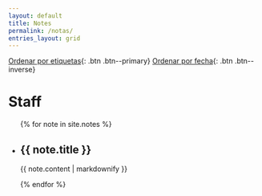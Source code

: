 ```yaml
---
layout: default
title: Notes
permalink: /notas/
entries_layout: grid
---
```


[Ordenar por etiquetas](/notas/){: .btn .btn--primary} 
[Ordenar por fecha](/notas/fecha/){: .btn .btn--inverse} 

<h1>Staff</h1>

<ul>
  {% for note in site.notes %}
    <li>
      <h2>{{ note.title }}</h2>
      <p>{{ note.content | markdownify }}</p>
    </li>
  {% endfor %}
</ul>